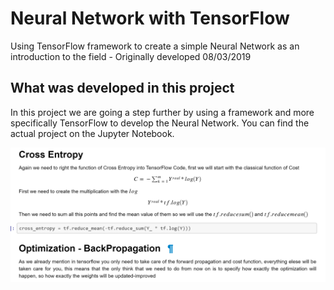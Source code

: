# Neural Network with TensorFlow

Using TensorFlow framework to create a simple Neural Network as an introduction to the field - Originally developed 08/03/2019



## What was developed in this project
In this project we are going a step further by using a framework and more specifically TensorFlow to develop the Neural Network. You can find the actual project on the Jupyter Notebook.


<img src="img/crossEntropy.png" width="900">

